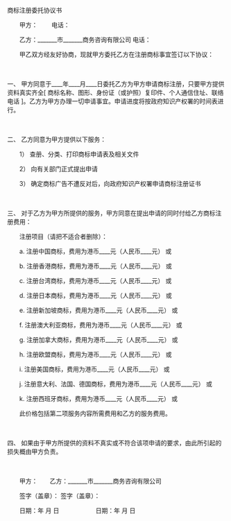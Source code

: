 



商标注册委托协议书



 

　　甲方：　　 电话：

　　乙方：_______市_______商务咨询有限公司 电话：　　

　　甲乙双方经友好协商，现就甲方委托乙方在注册商标事宜签订以下协议：

　　

一、
甲方同意于____年____月____日委托乙方为甲方申请商标注册，只要甲方提供资料真实齐全[ 商标名称、图形、身份证（或护照）复印件、个人通信住址、联络电话 ]。乙方为甲方办理一切申请事宜。申请进度将按政府知识产权署的时间表进行。

　　

二、
乙方同意为甲方提供以下服务：　　

　　1） 查册、分类、打印商标申请表及相关文件

　　2） 向有关部门正式提出申请

　　3） 确定商标广告不遭反对后，向政府知识产权署申请商标注册证书

　　

三、
对于乙方为甲方所提供的服务，甲方同意在提出申请的同时付给乙方商标注册费用：

　　注册项目（请把不适合者删除）：

　　a. 注册中国商标，费用为港币____元（人民币____元） 或

　　b. 注册香港商标，费用为港币____元（人民币____元） 或

　　c. 注册台湾商标，费用为港币____元（人民币____元） 或

　　d. 注册日本商标，费用为港币____元（人民币____元） 或

　　e. 注册新加坡商标，费用为港币____元（人民币____元） 或

　　f. 注册澳大利亚商标，费用为港币____元（人民币____元） 或

　　g. 注册加拿大商标，费用为港币____元（人民币____元） 或

　　h. 注册欧盟商标，费用为港币____元（人民币____元） 或

　　i. 注册美国商标，费用为港币____元（人民币____元） 或

　　j. 注册意大利、法国、德国商标，费用为港币____元（人民币____元） 或

　　k. 注册西班牙商标，费用为港币____元（人民币____元） 或

　　此价格包括第二项服务内容所需费用和乙方的服务费用。

　　

四、
如果由于甲方所提供的资料不真实或不符合该项申请的要求，由此所引起的损失概由甲方负责。

　　

　　甲方：　　乙方：_______市_______商务咨询有限公司

　　签字（盖章）： 签字（盖章）：

　　日期：年 月 日　　　　　　日期：年 月 日